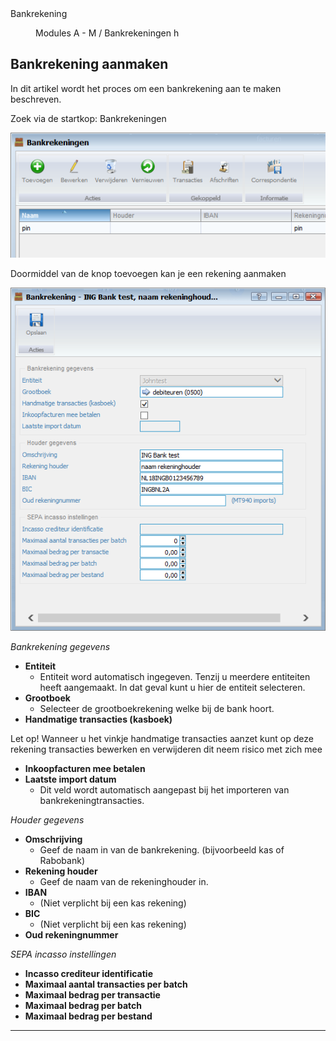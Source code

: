 <properties>
	<page>
		<title>Bankrekening</title>
		<description>Bankrekening</description>
	</page>
	<menu>
		<position>Modules A - M / Bankrekeningen </position> 
		<title>Bankrekening</title>
		<sort>h</sort>
	</menu>
</properties>

## Bankrekening aanmaken ##

In dit artikel wordt het proces om een bankrekening aan te maken beschreven. 

Zoek via de startkop: Bankrekeningen

![](images/1.png)

Doormiddel van de knop toevoegen kan je een rekening aanmaken

![](images/2.png)

*Bankrekening gegevens*

- **Entiteit**
	- Entiteit word automatisch ingegeven. Tenzij u meerdere entiteiten heeft aangemaakt. In dat geval kunt u hier de entiteit selecteren.
- **Grootboek**
	- Selecteer de grootboekrekening welke bij de bank hoort.
- **Handmatige transacties (kasboek)**

<div class ="warning"> Let op! Wanneer u het vinkje handmatige transacties aanzet kunt op deze rekening transacties bewerken en verwijderen dit neem risico met zich mee</div>

- **Inkoopfacturen mee betalen**
- **Laatste import datum**
	- Dit veld wordt automatisch aangepast bij het importeren van bankrekeningtransacties.

*Houder gegevens*

- **Omschrijving**
	- Geef de naam in van de bankrekening. (bijvoorbeeld kas of Rabobank)
- **Rekening houder**
	- Geef de naam van de rekeninghouder in.
- **IBAN**
	- (Niet verplicht bij een kas rekening)
- **BIC**
	- (Niet verplicht bij een kas rekening)
- **Oud rekeningnummer**

*SEPA incasso instellingen*

- **Incasso crediteur identificatie**
- **Maximaal aantal transacties per batch**
- **Maximaal bedrag per transactie**
- **Maximaal bedrag per batch**
- **Maximaal bedrag per bestand**


----------
